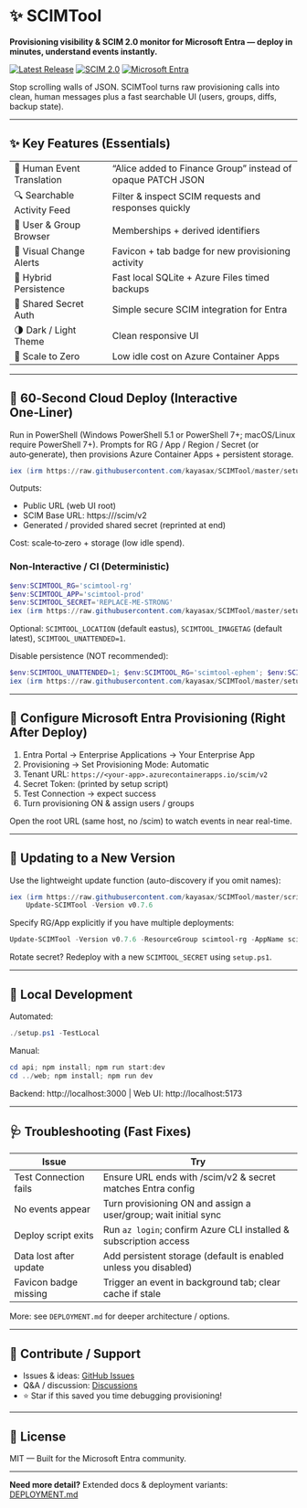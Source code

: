 # ✨ SCIMTool
**Provisioning visibility & SCIM 2.0 monitor for Microsoft Entra — deploy in minutes, understand events instantly.**

[![Latest Release](https://img.shields.io/github/v/release/kayasax/SCIMTool?style=flat-square&color=2ea043)](https://github.com/kayasax/SCIMTool/releases/latest) [![SCIM 2.0](https://img.shields.io/badge/SCIM-2.0-00a1f1?style=flat-square)](https://scim.cloud/) [![Microsoft Entra](https://img.shields.io/badge/Microsoft-Entra_ID-ff6b35?style=flat-square)](https://entra.microsoft.com/)

Stop scrolling walls of JSON. SCIMTool turns raw provisioning calls into clean, human messages plus a fast searchable UI (users, groups, diffs, backup state).

---

## ✨ Key Features (Essentials)
| | |
|---|---|
| 🧠 Human Event Translation | “Alice added to Finance Group” instead of opaque PATCH JSON |
| 🔍 Searchable Activity Feed | Filter & inspect SCIM requests and responses quickly |
| 👥 User & Group Browser | Memberships + derived identifiers |
| 🔔 Visual Change Alerts | Favicon + tab badge for new provisioning activity |
| 💾 Hybrid Persistence | Fast local SQLite + Azure Files timed backups |
| 🔐 Shared Secret Auth | Simple secure SCIM integration for Entra |
| 🌗 Dark / Light Theme | Clean responsive UI |
| 🚀 Scale to Zero | Low idle cost on Azure Container Apps |

---

## 🚀 60‑Second Cloud Deploy (Interactive One‑Liner)
Run in PowerShell (Windows PowerShell 5.1 or PowerShell 7+; macOS/Linux require PowerShell 7+). Prompts for RG / App / Region / Secret (or auto‑generate), then provisions Azure Container Apps + persistent storage.

```powershell
iex (irm https://raw.githubusercontent.com/kayasax/SCIMTool/master/setup.ps1)
```

Outputs:
* Public URL (web UI root)
* SCIM Base URL: https://<fqdn>/scim/v2
* Generated / provided shared secret (reprinted at end)

Cost: scale‑to‑zero + storage (low idle spend).

### Non‑Interactive / CI (Deterministic)
```powershell
$env:SCIMTOOL_RG='scimtool-rg'
$env:SCIMTOOL_APP='scimtool-prod'
$env:SCIMTOOL_SECRET='REPLACE-ME-STRONG'
iex (irm https://raw.githubusercontent.com/kayasax/SCIMTool/master/setup.ps1)
```
Optional: `SCIMTOOL_LOCATION` (default eastus), `SCIMTOOL_IMAGETAG` (default latest), `SCIMTOOL_UNATTENDED=1`.

Disable persistence (NOT recommended):
```powershell
$env:SCIMTOOL_UNATTENDED=1; $env:SCIMTOOL_RG='scimtool-ephem'; $env:SCIMTOOL_APP='scimtool-ephemeral'; $env:SCIMTOOL_SECRET='TEMP-ONLY'
iex (irm https://raw.githubusercontent.com/kayasax/SCIMTool/master/setup.ps1)
```

---

## 🔧 Configure Microsoft Entra Provisioning (Right After Deploy)
1. Entra Portal → Enterprise Applications → Your Enterprise App
2. Provisioning → Set Provisioning Mode: Automatic
3. Tenant URL: `https://<your-app>.azurecontainerapps.io/scim/v2`
4. Secret Token: (printed by setup script)
5. Test Connection → expect success
6. Turn provisioning ON & assign users / groups

Open the root URL (same host, no /scim) to watch events in near real-time.

---

## 🔄 Updating to a New Version
Use the lightweight update function (auto-discovery if you omit names):
```powershell
iex (irm https://raw.githubusercontent.com/kayasax/SCIMTool/master/scripts/update-scimtool-func.ps1); \
	Update-SCIMTool -Version v0.7.6
```
Specify RG/App explicitly if you have multiple deployments:
```powershell
Update-SCIMTool -Version v0.7.6 -ResourceGroup scimtool-rg -AppName scimtool-prod
```
Rotate secret? Redeploy with a new `SCIMTOOL_SECRET` using `setup.ps1`.

---

## 🧪 Local Development
Automated:
```powershell
./setup.ps1 -TestLocal
```
Manual:
```powershell
cd api; npm install; npm run start:dev
cd ../web; npm install; npm run dev
```
Backend: http://localhost:3000  |  Web UI: http://localhost:5173

---

## 🩺 Troubleshooting (Fast Fixes)
| Issue | Try |
|-------|-----|
| Test Connection fails | Ensure URL ends with /scim/v2 & secret matches Entra config |
| No events appear | Turn provisioning ON and assign a user/group; wait initial sync |
| Deploy script exits | Run `az login`; confirm Azure CLI installed & subscription access |
| Data lost after update | Add persistent storage (default is enabled unless you disabled) |
| Favicon badge missing | Trigger an event in background tab; clear cache if stale |

More: see `DEPLOYMENT.md` for deeper architecture / options.

---

## 🤝 Contribute / Support
* Issues & ideas: [GitHub Issues](https://github.com/kayasax/SCIMTool/issues)
* Q&A / discussion: [Discussions](https://github.com/kayasax/SCIMTool/discussions)
* ⭐ Star if this saved you time debugging provisioning!

---

## 📜 License
MIT — Built for the Microsoft Entra community.

---
**Need more detail?** Extended docs & deployment variants: [DEPLOYMENT.md](./DEPLOYMENT.md)

